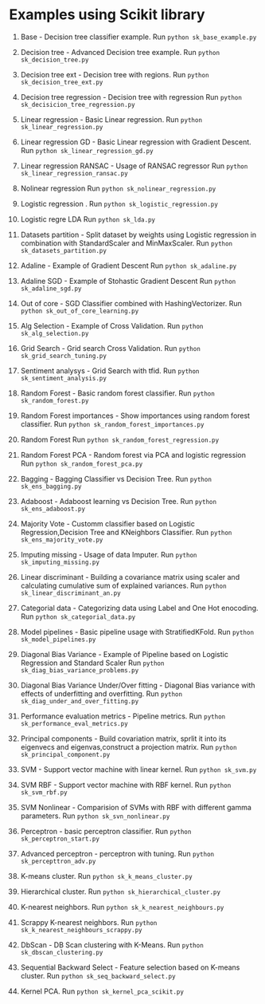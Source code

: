 # Examples using Scikit library


1. Base - Decision tree classifier example.
Run ```python sk_base_example.py```

2. Decision tree - Advanced Decision tree example.
Run ```python sk_decision_tree.py```

3. Decision tree ext - Decision tree with regions.
Run ```python sk_decision_tree_ext.py```

4. Decision tree regression - Decision tree with regression
Run ```python sk_decisicion_tree_regression.py```

5. Linear regression - Basic Linear regression.
Run ```python sk_linear_regression.py```

6. Linear regression GD - Basic Linear regression with Gradient Descent.
Run ```python sk_linear_regression_gd.py```

7. Linear regression RANSAC - Usage of RANSAC regressor
Run ```python sk_linear_regression_ransac.py```

8.  Nolinear regression
Run ```python sk_nolinear_regression.py```

9. Logistic regression .
Run ```python sk_logistic_regression.py```

10. Logistic regre LDA
Run ```python sk_lda.py```

11. Datasets partition - Split dataset by weights using Logistic regression in combination with StandardScaler and MinMaxScaler.
Run ```python sk_datasets_partition.py```

12. Adaline - Example of Gradient Descent
Run ```python sk_adaline.py```

13. Adaline SGD - Example of Stohastic Gradient Descent
Run ```python sk_adaline_sgd.py```

14. Out of core - SGD Classifier combined with HashingVectorizer.
Run ```python sk_out_of_core_learning.py```

15. Alg Selection - Example of Cross Validation.
Run ```python sk_alg_selection.py```

16. Grid Search - Grid search Cross Validation.
Run ```python sk_grid_search_tuning.py```

17. Sentiment analysys - Grid Search with  tfid.
Run ```python sk_sentiment_analysis.py```

18. Random Forest - Basic random forest classifier.
Run ```python sk_random_forest.py```

19. Random Forest importances - Show importances using random forest classifier.
Run ```python sk_random_forest_importances.py```

20. Random Forest
Run ```python sk_random_forest_regression.py```

21. Random Forest PCA  - Random forest via PCA and logistic regression
Run ```python sk_random_forest_pca.py```

22. Bagging - Bagging Classifier vs Decision Tree.
Run ```python sk_ens_bagging.py```

23. Adaboost  - Adaboost learning vs Decision Tree.
Run ```python sk_ens_adaboost.py```

24. Majority Vote - Customm classifier based on Logistic Regression,Decision Tree and KNeighbors Classifier.
Run ```python sk_ens_majority_vote.py```

25. Imputing missing - Usage of data Imputer.
Run ```python sk_imputing_missing.py```

26. Linear discriminant - Building a covariance matrix using scaler and calculating cumulative sum of explained variances.
Run  ```python sk_linear_discriminant_an.py```

27. Categorial data - Categorizing data using Label and One Hot enocoding.
Run ```python sk_categorial_data.py```

28. Model pipelines - Basic pipeline usage with StratifiedKFold.
Run ```python sk_model_pipelines.py```

29. Diagonal Bias Variance - Example of Pipeline based on Logistic Regression and Standard Scaler
Run ```python sk_diag_bias_variance_problems.py```

30. Diagonal Bias Variance Under/Over fitting - Diagonal Bias variance with effects of underfitting and overfitting.
Run ```python sk_diag_under_and_over_fitting.py```

31. Performance evaluation metrics - Pipeline metrics.
Run ```python sk_performance_eval_metrics.py```

32. Principal components - Build covariation matrix, sprlit it into its eigenvecs and eigenvas,construct a projection matrix.
Run ```python sk_principal_component.py```

33. SVM - Support vector machine with linear kernel.
Run ```python sk_svm.py```

34. SVM RBF - Support vector machine with RBF kernel.
Run ```python sk_svm_rbf.py```

35. SVM Nonlinear - Comparision of SVMs with RBF with different gamma parameters.
Run ```python sk_svn_nonlinear.py```

36. Perceptron - basic perceptron classifier.
Run ```python sk_perceptron_start.py```

37. Advanced perceptron - perceptron with tuning.
Run ```python sk_percepttron_adv.py```

38. K-means cluster.
Run ```python sk_k_means_cluster.py```

39. Hierarchical cluster.
Run ```python sk_hierarchical_cluster.py```

40. K-nearest neighbors.
Run ```python sk_k_nearest_neighbours.py```

41. Scrappy K-nearest neighbors.
Run ```python sk_k_nearest_neighbours_scrappy.py```

42. DbScan - DB Scan clustering with K-Means.
Run ```python sk_dbscan_clustering.py```

43. Sequential Backward Select - Feature selection based on K-means cluster.
Run ```python sk_seq_backward_select.py```

44. Kernel PCA.
Run ```python sk_kernel_pca_scikit.py```
